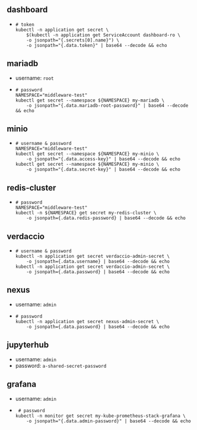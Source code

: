 ## dashboard
* ```shell
  # token
  kubectl -n application get secret \
      $(kubectl -n application get ServiceAccount dashboard-ro \
      -o jsonpath="{.secrets[0].name}") \
      -o jsonpath="{.data.token}" | base64 --decode && echo
  ```

## mariadb
* username: `root`
* ```shell
  # password
  NAMESPACE="middleware-test"
  kubectl get secret --namespace ${NAMESPACE} my-mariadb \
      -o jsonpath="{.data.mariadb-root-password}" | base64 --decode && echo
  ```

## minio
* ```shell
  # username & password
  NAMESPACE="middleware-test"
  kubectl get secret --namespace ${NAMESPACE} my-minio \
      -o jsonpath="{.data.access-key}" | base64 --decode && echo
  kubectl get secret --namespace ${NAMESPACE} my-minio \
      -o jsonpath="{.data.secret-key}" | base64 --decode && echo
  ```

## redis-cluster
* ```shell
  # password
  NAMESPACE="middleware-test"
  kubectl -n ${NAMESPACE} get secret my-redis-cluster \
      -o jsonpath={.data.redis-password} | base64 --decode && echo
  ```

## verdaccio
* ```shell
  # username & password
  kubectl -n application get secret verdaccio-admin-secret \
      -o jsonpath={.data.username} | base64 --decode && echo
  kubectl -n application get secret verdaccio-admin-secret \
      -o jsonpath={.data.password} | base64 --decode && echo
  ```

## nexus
* username: `admin`
* ```shell
  # password
  kubectl -n application get secret nexus-admin-secret \
      -o jsonpath={.data.password} | base64 --decode && echo
  ```

## jupyterhub
* username: `admin`
* password: `a-shared-secret-password`

## grafana
* username: `admin`
* ```shell
   # password
  kubectl -n monitor get secret my-kube-prometheus-stack-grafana \
      -o jsonpath="{.data.admin-password}" | base64 --decode && echo
  ```


